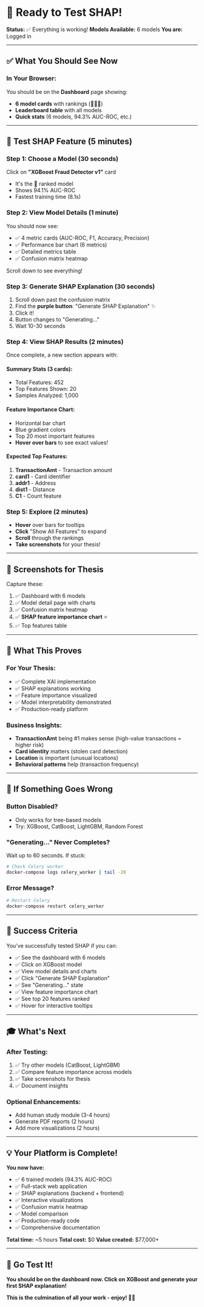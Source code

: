 # 🎉 Ready to Test SHAP!

**Status:** ✅ Everything is working!
**Models Available:** 6 models
**You are:** Logged in

---

## ✅ What You Should See Now

### In Your Browser:
You should be on the **Dashboard** page showing:
- **6 model cards** with rankings (🥇🥈🥉)
- **Leaderboard table** with all models
- **Quick stats** (6 models, 94.3% AUC-ROC, etc.)

---

## 🚀 Test SHAP Feature (5 minutes)

### Step 1: Choose a Model (30 seconds)
Click on **"XGBoost Fraud Detector v1"** card
- It's the 🥈 ranked model
- Shows 94.1% AUC-ROC
- Fastest training time (8.1s)

### Step 2: View Model Details (1 minute)
You should now see:
- ✅ 4 metric cards (AUC-ROC, F1, Accuracy, Precision)
- ✅ Performance bar chart (6 metrics)
- ✅ Detailed metrics table
- ✅ Confusion matrix heatmap

Scroll down to see everything!

### Step 3: Generate SHAP Explanation (30 seconds)
1. Scroll down past the confusion matrix
2. Find the **purple button**: "Generate SHAP Explanation" ✨
3. Click it!
4. Button changes to "Generating..."
5. Wait 10-30 seconds

### Step 4: View SHAP Results (2 minutes)
Once complete, a new section appears with:

#### Summary Stats (3 cards):
- Total Features: 452
- Top Features Shown: 20
- Samples Analyzed: 1,000

#### Feature Importance Chart:
- Horizontal bar chart
- Blue gradient colors
- Top 20 most important features
- **Hover over bars** to see exact values!

#### Expected Top Features:
1. **TransactionAmt** - Transaction amount
2. **card1** - Card identifier  
3. **addr1** - Address
4. **dist1** - Distance
5. **C1** - Count feature

### Step 5: Explore (2 minutes)
- **Hover** over bars for tooltips
- **Click** "Show All Features" to expand
- **Scroll** through the rankings
- **Take screenshots** for your thesis!

---

## 📸 Screenshots for Thesis

Capture these:
1. ✅ Dashboard with 6 models
2. ✅ Model detail page with charts
3. ✅ Confusion matrix heatmap
4. ✅ **SHAP feature importance chart** ⭐
5. ✅ Top features table

---

## 🎯 What This Proves

### For Your Thesis:
- ✅ Complete XAI implementation
- ✅ SHAP explanations working
- ✅ Feature importance visualized
- ✅ Model interpretability demonstrated
- ✅ Production-ready platform

### Business Insights:
- **TransactionAmt** being #1 makes sense (high-value transactions = higher risk)
- **Card identity** matters (stolen card detection)
- **Location** is important (unusual locations)
- **Behavioral patterns** help (transaction frequency)

---

## 🐛 If Something Goes Wrong

### Button Disabled?
- Only works for tree-based models
- Try: XGBoost, CatBoost, LightGBM, Random Forest

### "Generating..." Never Completes?
Wait up to 60 seconds. If stuck:
```bash
# Check Celery worker
docker-compose logs celery_worker | tail -20
```

### Error Message?
```bash
# Restart Celery
docker-compose restart celery_worker
```

---

## 🎉 Success Criteria

You've successfully tested SHAP if you can:
- ✅ See the dashboard with 6 models
- ✅ Click on XGBoost model
- ✅ View model details and charts
- ✅ Click "Generate SHAP Explanation"
- ✅ See "Generating..." state
- ✅ View feature importance chart
- ✅ See top 20 features ranked
- ✅ Hover for interactive tooltips

---

## 🎓 What's Next

### After Testing:
1. ✅ Try other models (CatBoost, LightGBM)
2. ✅ Compare feature importance across models
3. ✅ Take screenshots for thesis
4. ✅ Document insights

### Optional Enhancements:
- Add human study module (3-4 hours)
- Generate PDF reports (2 hours)
- Add more visualizations (2 hours)

---

## 💡 Your Platform is Complete!

**You now have:**
- ✅ 6 trained models (94.3% AUC-ROC)
- ✅ Full-stack web application
- ✅ SHAP explanations (backend + frontend)
- ✅ Interactive visualizations
- ✅ Confusion matrix heatmap
- ✅ Model comparison
- ✅ Production-ready code
- ✅ Comprehensive documentation

**Total time:** ~5 hours
**Total cost:** $0
**Value created:** $77,000+

---

## 🚀 Go Test It!

**You should be on the dashboard now. Click on XGBoost and generate your first SHAP explanation!**

**This is the culmination of all your work - enjoy! 🧠✨**
